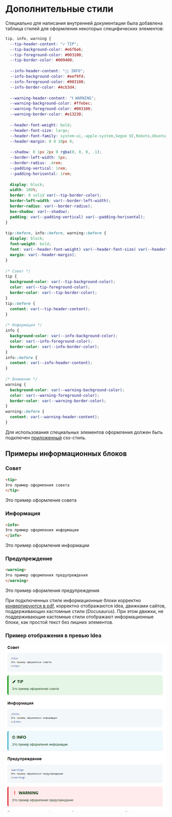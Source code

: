 # Дополнительные стили

Специально для написания внутренней документации была добавлена таблица стилей для оформления некоторых специфических элементов:

```css
tip, info, warning {
  --tip-header-content: "✐ TIP";
  --tip-background-color: #e6f6e6;
  --tip-foreground-color: #003100;
  --tip-border-color: #009400;

  --info-header-content: "Ⓘ INFO";
  --info-background-color: #eef9fd;
  --info-foreground-color: #003100;
  --info-border-color: #4cb3d4;

  --warning-header-content: "❗ WARNING";
  --warning-background-color: #ffebec;
  --warning-foreground-color: #003100;
  --warning-border-color: #e13238;

  --header-font-weight: bold;
  --header-font-size: large;
  --header-font-family: system-ui,-apple-system,Segoe UI,Roboto,Ubuntu,Cantarell,Noto Sans,sans-serif,BlinkMacSystemFont,"Segoe UI",Helvetica,Arial,sans-serif,"Apple Color Emoji","Segoe UI Emoji","Segoe UI Symbol";
  --header-margin: 0 0 10px 0;

  --shadow: 0 1px 2px 0 rgba(0, 0, 0, .1);
  --border-left-width: 5px;
  --border-radius: .4rem;
  --padding-vertical: 1rem;
  --padding-horisontal: 1rem;

  display: block;
  width: 100%;
  border: 0 solid var(--tip-border-color);
  border-left-width: var(--border-left-width);
  border-radius: var(--border-radius);
  box-shadow: var(--shadow);
  padding: var(--padding-vertical) var(--padding-horisontal);
}

tip::before, info::before, warning::before {
  display: block;
  font-weight: bold;
  font: var(--header-font-weight) var(--header-font-size) var(--header-font-family);
  margin: var(--header-margin);
}

/* Совет */
tip {
  background-color: var(--tip-background-color);
  color: var(--tip-foreground-color);
  border-color: var(--tip-border-color);
}
tip::before {
  content: var(--tip-header-content);
}

/* Информация */
info {
  background-color: var(--info-background-color);
  color: var(--info-foreground-color);
  border-color: var(--info-border-color);
}
info::before {
  content: var(--info-header-content);
}

/* Внимание */
warning {
  background-color: var(--warning-background-color);
  color: var(--warning-foreground-color);
  border-color: var(--warning-border-color);
}
warning::before {
  content: var(--warning-header-content);
}
```

Для использования специальных элементов оформления должен быть подключен [приложенный](files/styleblocks.css) css-стиль.

## Примеры информационных блоков

### Совет
```html
<tip>
Это пример оформления совета
</tip>
```

<tip>
Это пример оформления совета
</tip>

### Информация
```html
<info>
Это пример оформления информации
</info>
```

<info>
Это пример оформления информации
</info>

### Предупреждение
```html
<warning>
Это пример оформления предупреждения
</warning>
```

<warning>
Это пример оформления предупреждения
</warning>

При подключенных стиле информационные блоки корректно [конвертируются в pdf](files/styleblocks.pdf), корректно отображаются idea, движками сайтов, поддерживающих кастомные стили (Docusaurus). При этом движки, не поддерживающие кастомные стили отображают информационные блоки, как простой текст без лишних элементов.

### Пример отображения в превью Idea

![](img/sample-info.png)